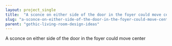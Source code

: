 ```yaml
---
layout: project_single
title:  "A sconce on either side of the door in the foyer could move center"
slug: "a-sconce-on-either-side-of-the-door-in-the-foyer-could-move-center"
parent: "gothic-living-room-design-ideas"
---
```

A sconce on either side of the door in the foyer could move center